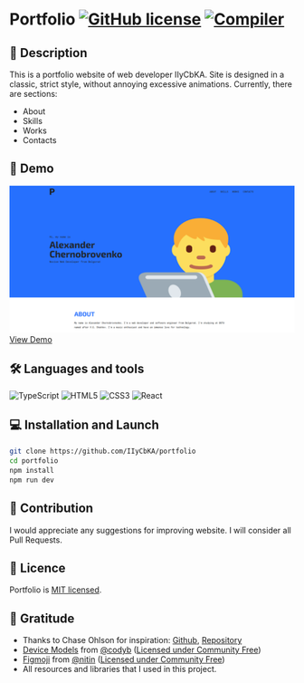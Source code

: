 # Portfolio [![GitHub license](https://img.shields.io/badge/license-MIT-blue.svg)](https://github.com/IIyCbKA/portfolio/blob/main/LICENSE) [![Compiler](https://img.shields.io/badge/Compiler-TypeScript-blue)](https://github.com/microsoft/TypeScript)

## 📝 Description

This is a portfolio website of web developer IIyCbKA. Site is designed in a classic, strict style, without annoying excessive animations. Currently, there are sections:

- About
- Skills
- Works
- Contacts

## 🚀 Demo

![Landing](public/demo-landing.png)
[View Demo](https://iiycbka.github.io/portfolio/)

## 🛠 Languages and tools

![TypeScript](https://img.shields.io/badge/TypeScript-2577cc?style=flat&logo=typescript&logoColor=white)
![HTML5](https://img.shields.io/badge/HTML5-E34F26?style=flat&logo=html5&logoColor=white)
![CSS3](https://img.shields.io/badge/CSS3-2970B6?style=flat&logo=css3&logoColor=white)
![React](https://img.shields.io/badge/React-72d9fb?style=flat&logo=react&logoColor=white)

## 💻 Installation and Launch

```bash
git clone https://github.com/IIyCbKA/portfolio
cd portfolio
npm install
npm run dev
```

## 🤝 Contribution

I would appreciate any suggestions for improving website. I will consider all Pull Requests.

## 📄 Licence

Portfolio is [MIT licensed](https://github.com/IIyCbKA/portfolio/blob/main/LICENSE).

## 🙏 Gratitude

- Thanks to Chase Ohlson for inspiration:
  [Github](https://github.com/brohlson),
  [Repository](https://github.com/brohlson/chaseohlson)
- [Device Models](https://www.figma.com/community/plugin/906973799344127422/device-models) from [@codyb](https://www.figma.com/@codyb) ([Licensed under Community Free](https://www.figma.com/legal/community-free-resource-license))
- [Figmoji](https://www.figma.com/community/plugin/736612173445813953/figmoji) from [@nitin](https://www.figma.com/@nitin) ([Licensed under Community Free](https://www.figma.com/legal/community-free-resource-license))
- All resources and libraries that I used in this project.
